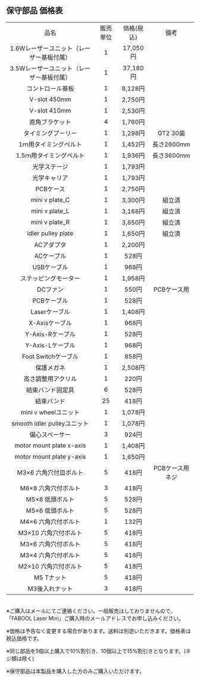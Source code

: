 ## 保守部品 価格表
<table class="packing-list" style="text-align: center;">
<tbody>
    <tr>
        <td>品名</td>
        <td>販売単位</td>
        <td>価格(税込)</td>
        <td>備考</td>
    </tr>
    <tr>
        <td>1.6Wレーザーユニット（レーザー基板付属）</td>
        <td>1</td>
        <td>17,050円</td>
        <td></td>
    </tr>
    <tr>
        <td>3.5Wレーザーユニット（レーザー基板付属）</td>
        <td>1</td>
        <td>37,180円</td>
        <td></td>
    </tr>
    <tr>
        <td>コントロール基板</td>
        <td>1</td>
        <td>8,128円</td>
        <td></td>
    </tr>
    <tr>
        <td>V-slot 450mm</td>
        <td>1</td>
        <td>2,750円</td>
        <td></td>
    </tr>
    <tr>
        <td>V-slot 410mm</td>
        <td>1</td>
        <td>2,530円</td>
        <td></td>
    </tr>
    <tr>
        <td>直角ブラケット</td>
        <td>4</td>
        <td>1,760円</td>
        <td></td>
    </tr>
    <tr>
        <td>タイミングプーリー</td>
        <td>1</td>
        <td>1,298円</td>
        <td>GT2 30歯</td>
    </tr>
    <tr>
        <td>1ｍ用タイミングベルト</td>
        <td>1</td>
        <td>1,452円</td>
        <td>長さ2600mm</td>
    </tr>
    <tr>
        <td>1.5ｍ用タイミングベルト</td>
        <td>1</td>
        <td>1,936円</td>
        <td>長さ3600mm</td>
    </tr>
    <tr>
        <td>光学ステージ</td>
        <td>1</td>
        <td>1,793円</td>
        <td></td>
    </tr>
    <tr>
        <td>光学キャリア</td>
        <td>1</td>
        <td>1,793円</td>
        <td></td>
    </tr>
    <tr>
        <td>PCBケース</td>
        <td>1</td>
        <td>2,750円</td>
        <td></td>
    </tr>
    <tr>
        <td>mini v plate_C</td>
        <td>1</td>
        <td>3,300円</td>
        <td>組立済</td>
    </tr>
    <tr>
        <td>mini v plate_L</td>
        <td>1</td>
        <td>3,168円</td>
        <td>組立済</td>
    </tr>
    <tr>
        <td>mini v plate_R</td>
        <td>1</td>
        <td>3,850円</td>
        <td>組立済</td>
    </tr>
    <tr>
        <td>idler pulley plate</td>
        <td>1</td>
        <td>1,650円</td>
        <td>組立済</td>
    </tr>
    <tr>
        <td>ACアダプタ</td>
        <td>1</td>
        <td>2,200円</td>
        <td></td>
    </tr>
    <tr>
        <td>ACケーブル</td>
        <td>1</td>
        <td>528円</td>
        <td></td>
    </tr>
    <tr>
        <td>USBケーブル</td>
        <td>1</td>
        <td>968円</td>
        <td></td>
    </tr>
    <tr>
        <td>ステッピングモーター</td>
        <td>1</td>
        <td>1,958円</td>
        <td></td>
    </tr>
    <tr>
        <td>DCファン</td>
        <td>1</td>
        <td>550円</td>
        <td>PCBケース用</td>
    </tr>
    <tr>
        <td>PCBケーブル</td>
        <td>1</td>
        <td>528円</td>
        <td></td>
    </tr>
    <tr>
        <td>Laserケーブル</td>
        <td>1</td>
        <td>1,408円</td>
        <td></td>
    </tr>
    <tr>
        <td>X-Axisケーブル</td>
        <td>1</td>
        <td>968円</td>
        <td></td>
    </tr>
    <tr>
        <td>Y-Axis-Rケーブル</td>
        <td>1</td>
        <td>528円</td>
        <td></td>
    </tr>
    <tr>
        <td>Y-Axis-Lケーブル</td>
        <td>1</td>
        <td>968円</td>
        <td></td>
    </tr>
    <tr>
        <td>Foot Switchケーブル</td>
        <td>1</td>
        <td>858円</td>
        <td></td>
    </tr>
    <tr>
        <td>保護メガネ</td>
        <td>1</td>
        <td>2,508円</td>
        <td></td>
    </tr>
    <tr>
        <td>高さ調整用アクリル</td>
        <td>1</td>
        <td>220円</td>
        <td></td>
    </tr>
    <tr>
        <td>結束バンド固定具</td>
        <td>6</td>
        <td>528円</td>
        <td></td>
    </tr>
    <tr>
        <td>結束バンド</td>
        <td>25</td>
        <td>418円</td>
        <td></td>
    </tr>
    <tr>
        <td>mini v wheelユニット</td>
        <td>1</td>
        <td>1,078円</td>
        <td></td>
    </tr>
    <tr>
        <td>smooth idler pulleyユニット</td>
        <td>1</td>
        <td>1,078円</td>
        <td></td>
    </tr>
    <tr>
        <td>偏心スペーサー</td>
        <td>3</td>
        <td>924円</td>
        <td></td>
    </tr>
    <tr>
        <td>motor mount plate x-axis</td>
        <td>1</td>
        <td>1,408円</td>
        <td></td>
    </tr>
    <tr>
        <td>motor mount plate y-axis</td>
        <td>1</td>
        <td>1,650円</td>
        <td></td>
    </tr>
    <tr>
        <td>M3&times;6 六角穴付皿ボルト</td>
        <td>5</td>
        <td>418円</td>
        <td>PCBケース用ネジ</td>
    </tr>
    <tr>
        <td>M6&times;8 六角穴付ボルト</td>
        <td>3</td>
        <td>418円</td>
        <td></td>
    </tr>
    <tr>
        <td>M5&times;8 低頭ボルト</td>
        <td>5</td>
        <td>528円</td>
        <td></td>
    </tr>
    <tr>
        <td>M5&times;6 低頭ボルト</td>
        <td>5</td>
        <td>528円</td>
        <td></td>
    </tr>
    <tr>
        <td>M4&times;6 六角穴付ボルト</td>
        <td>1</td>
        <td>132円</td>
        <td></td>
    </tr>
    <tr>
        <td>M3&times;10 六角穴付ボルト</td>
        <td>5</td>
        <td>418円</td>
        <td></td>
    </tr>
    <tr>
        <td>M3&times;6 六角穴付ボルト</td>
        <td>5</td>
        <td>418円</td>
        <td></td>
    </tr>
    <tr>
        <td>M3&times;4 六角穴付ボルト</td>
        <td>5</td>
        <td>418円</td>
        <td></td>
    </tr>
    <tr>
        <td>M2&times;10 六角穴付ボルト</td>
        <td>5</td>
        <td>418円</td>
        <td></td>
    </tr>
    <tr>
        <td>M5 Tナット</td>
        <td>5</td>
        <td>418円</td>
        <td></td>
    </tr>
    <tr>
        <td>M3後入れナット</td>
        <td>3</td>
        <td>418円</td>
        <td></td>
    </tr>
</tbody>
</table>

<br>
※ご購入はメールにてご連絡ください。一般販売はしておりませんので、「FABOOL Laser Mini」ご購入時のメールアドレスでお申し込みください。

※価格は予告なく変更する場合があります。送料は別途いただきます。価格表は税込価格です。

※同じ部品を5個以上購入で10%割引き、10個以上で15%割引きとなります。(ネジ類は除く)

※保守部品は本製品を購入した方のみご購入いただけます。
